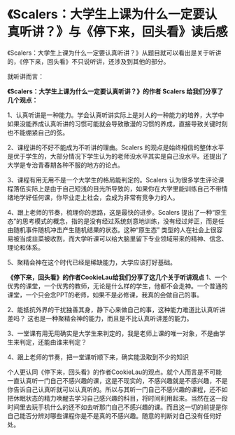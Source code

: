 # 《Scalers：大学生上课为什么一定要认真听讲？》与《停下来，回头看》读后感
  《Scalers：大学生上课为什么一定要认真听讲？》从题目就可以看出是关于听讲的，《停下来，回头看》不只说听讲，还涉及到其他的部分。
  
  就听讲而言：
  
**《Scalers：大学生上课为什么一定要认真听讲？》的作者 Scalers 给我们分享了几个观点：**

1、认真听讲是一种能力。学会认真听讲实际上是对人的一种能力的培养，大学中如果没能养成认真听讲的习惯可能就会导致散漫的习惯的养成，直接导致关键时刻也不能绷紧自己的弦。

2、课程讲的不好不能成为不听讲的理由。Scalers 的观点是始终相信的整体水平是优于学生的，大部分情况下学生认为的老师没水平其实是自己没水平。还提出了大学是专治青春期各种不服的地方的论点。

3、课程有用无用不是一个大学生的格局能判定的。Scalers 认为很多学生评论课程落伍实际上是由于自己短浅的目光所导致的，如果你在大学里能训练自己不带情绪地学好任何课，你毕业走上社会，会成为非常有竞争力的人。

4、跟上老师的节奏，梳理你的思路，这是最快的进步。Scalers 提出了一种“原生态”的思考模式的概念，指的是没有经过系统刻意地训练，没有经过斧正，而是任由随机事件随机冲击产生随机结果的状态。这种“原生态” 类型的人在社会上很容易被当成韭菜被收割，而大学听课可以给大脑里留下专业领域带来的精神、信念、理论和体系。

5、聚精会神在这个时代已经是稀缺能力，大学应该打好基础。

**《停下来，回头看》的作者CookieLau给我们分享了这几个关于听讲观点**
1、一个优秀的课堂，一个优秀的教师，无论是什么样的学生，他都不会走神。一个普通的课堂，一个只会念PPT的老师，如果不是必修课，我真的会做自己的事。

2、能抵抗外界的干扰独善其身，静下心来做自己的事，这种能力难道比认真听讲差吗？ 这也是一种聚精会神的能力，而且是不比认真听讲差的能力。

3、一堂课有用无用确实是大学生来判定的，我是老师上课的唯一对象，不是由学生来判定，还能由谁来判定？

4、跟上老师的节奏，把一堂课听顺下来，确实能汲取到不少的知识

个人更认同《停下来，回头看》的作者CookieLau的观点。就个人而言是不可能一直认真听一门自己不感兴趣的课，这是不现实的，不感兴趣就是不感兴趣，不是你告诉自己认真听就可以认真听的。所以与其听一门自己不感兴趣的课程，还不如把休眠状态的精力唤醒去学习自己感兴趣的科目，将时间利用起来。当然在这一段时间里去玩手机什么的还不如去听那门自己不感兴趣的课。而且这一切的前提是你自己能否分辨对哪些课程你是不是真的不感兴趣。随意的判断对自己没有任何好处。
